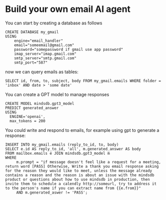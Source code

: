 # Build your own email AI agent

You can start by creating a database as follows

```
CREATE DATABASE my_gmail
USING 
    engine="email_handler"
    email="someemail@gmail.com"
    password="somepassword if gmail use app password"
    imap_server="imap.gmail.com"
    smtp_server="smtp.gmail.com"
    smtp_port="587"
```

now we can query emails as tables:

```
SELECT id, from, to, subject, body FROM my_gmail.emails WHERE folder = 'inbox' AND date > 'some date' 
```

You can create a GPT model to manage responses

```
CREATE MODEL mindsdb.gpt3_model
PREDICT generated_answer
USING
  ENGINE='openai',
  max_tokens = 200
```

You could write and respond to emails, for example using gpt to generate a response:

```
INSERT INTO my_gmail.emails (reply_to_id, to, body) 
SELECT e.id AS reply_to_id, 'all', m.generated_answer AS body
FROM mailbox.emails e JOIN mindsdb.gpt3_model m
WHERE 
     m.prompt = "if message doesn't feel like a request for a meeting, return word [PASS] Otherwise, Write a thank you email response asking for the reason they would like to meet, unless the message already contains a reason and the reason is about an issue with the mindsdb product or questions about how to use mindsdb in production, then invite them to schedule a calendly http://someurl, try to address it to the person's name if you can extract name from {{e.from}}"
     AND m.generated_aswer != 'PASS';
```